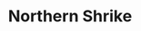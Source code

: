 ---
layout: post
title: Northern Shrike
permalink: /bird/northern-shrike
bird: 
  name: Northern Shrike
  date: 2022-12-07
  binomial-name: Lanius borealis
  frequency: rare
  season: Winter
  page_url: https://commons.wikimedia.org/wiki/File:Northern_Shrike_(8128455040).jpg
  image: https://res.cloudinary.com/fergd/image/upload/v1670514795/Birds/512px-Northern_Shrike__8128455040.jpg
  caption: "A northern shrike perched on a branch."
  uncertain: false 
  type-of-sighting: in yard
---